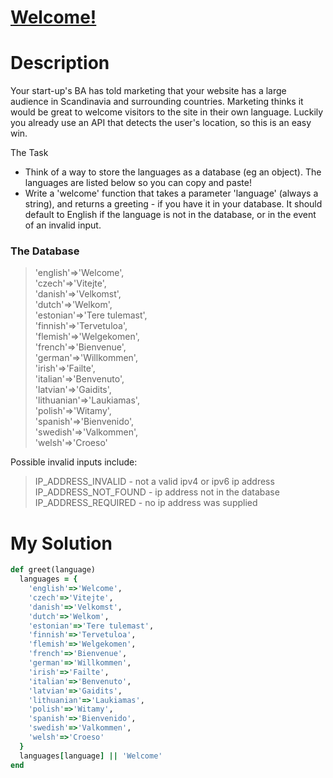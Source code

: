 # [Welcome!](https://www.codewars.com/kata/577ff15ad648a14b780000e7)

# Description
Your start-up's BA has told marketing that your website has a large audience in Scandinavia and surrounding countries. 
Marketing thinks it would be great to welcome visitors to the site in their own language. Luckily you already use an API
that detects the user's location, so this is an easy win.

The Task
* Think of a way to store the languages as a database (eg an object). The languages are listed below so you can copy and
paste!
* Write a 'welcome' function that takes a parameter 'language' (always a string), and returns a greeting - if you have 
it in your database. It should default to English if the language is not in the database, or in the event of an invalid 
input.

### The Database
>'english'=>'Welcome',\
'czech'=>'Vitejte',\
'danish'=>'Velkomst',\
'dutch'=>'Welkom',\
'estonian'=>'Tere tulemast',\
'finnish'=>'Tervetuloa',\
'flemish'=>'Welgekomen',\
'french'=>'Bienvenue',\
'german'=>'Willkommen',\
'irish'=>'Failte',\
'italian'=>'Benvenuto',\
'latvian'=>'Gaidits',\
'lithuanian'=>'Laukiamas',\
'polish'=>'Witamy',\
'spanish'=>'Bienvenido',\
'swedish'=>'Valkommen',\
'welsh'=>'Croeso'

Possible invalid inputs include:

>IP_ADDRESS_INVALID - not a valid ipv4 or ipv6 ip address
IP_ADDRESS_NOT_FOUND - ip address not in the database
IP_ADDRESS_REQUIRED - no ip address was supplied

# My Solution
```ruby
def greet(language)
  languages = {
    'english'=>'Welcome',
    'czech'=>'Vitejte',
    'danish'=>'Velkomst',
    'dutch'=>'Welkom',
    'estonian'=>'Tere tulemast',
    'finnish'=>'Tervetuloa',
    'flemish'=>'Welgekomen',
    'french'=>'Bienvenue',
    'german'=>'Willkommen',
    'irish'=>'Failte',
    'italian'=>'Benvenuto',
    'latvian'=>'Gaidits',
    'lithuanian'=>'Laukiamas',
    'polish'=>'Witamy',
    'spanish'=>'Bienvenido',
    'swedish'=>'Valkommen',
    'welsh'=>'Croeso'
  }
  languages[language] || 'Welcome'
end
```
 